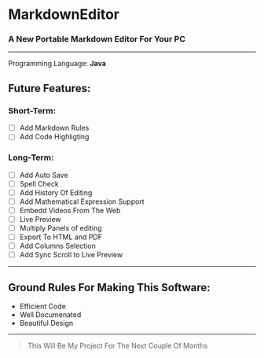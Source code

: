 # MarkdownEditor
### A New Portable Markdown Editor For Your PC 
***

Programming Language: **Java**

## Future Features:

### Short-Term:
- [ ] Add Markdown Rules
- [ ] Add Code Highligting

### Long-Term:
- [ ] Add Auto Save
- [ ] Spell Check
- [ ] Add History Of Editing
- [ ] Add Mathematical Expression Support
- [ ] Embedd Videos From The Web
- [ ] Live Preview
- [ ] Multiply Panels of editing
- [ ] Export To HTML and PDF
- [ ] Add Columns Selection
- [ ] Add Sync Scroll to Live Preview

***
## Ground Rules For Making This Software:

* Efficient Code
* Well Documenated
* Beautiful Design

***
> This Will Be My Project For The Next Couple Of Months
